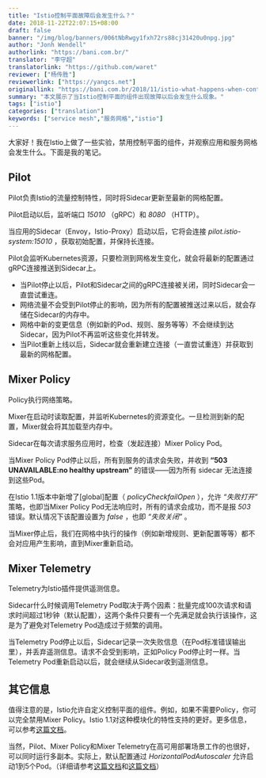 ```yaml
---
title: "Istio控制平面故障后会发生什么？"
date: 2018-11-22T22:07:15+08:00
draft: false
banner: "/img/blog/banners/006tNbRwgy1fxh72rs88cj31420u0npg.jpg"
author: "Jonh Wendell"
authorlink: "https://bani.com.br/"
translator: "李守超"
translatorlink: "https://github.com/waret"
reviewer: ["杨传胜"]
reviewerlink: ["https://yangcs.net"]
originallink: "https://bani.com.br/2018/11/istio-what-happens-when-control-plane-is-down/"
summary: "本文展示了当Istio控制平面的组件出现故障以后会发生什么现象。"
tags: ["istio"]
categories: ["translation"]
keywords: ["service mesh","服务网格","istio"]
---
```


大家好！我在Istio上做了一些实验，禁用控制平面的组件，并观察应用和服务网格会发生什么。下面是我的笔记。

## Pilot

Pilot负责Istio的流量控制特性，同时将Sidecar更新至最新的网格配置。

Pilot启动以后，监听端口 *15010* （gRPC）和 *8080* （HTTP）。

当应用的Sidecar（Envoy，Istio-Proxy）启动以后，它将会连接 *pilot.istio-system:15010* ，获取初始配置，并保持长连接。

Pilot会监听Kubernetes资源，只要检测到网格发生变化，就会将最新的配置通过gRPC连接推送到Sidecar上。

- 当Pilot停止以后，Pilot和Sidecar之间的gRPC连接被关闭，同时Sidecar会一直尝试重连。
- 网络流量不会受到Pilot停止的影响，因为所有的配置被推送过来以后，就会存储在Sidecar的内存中。
- 网格中新的变更信息（例如新的Pod、规则、服务等等）不会继续到达Sidecar，因为Pilot不再监听这些变化并转发。
- 当Pilot重新上线以后，Sidecar就会重新建立连接（一直尝试重连）并获取到最新的网格配置。

## Mixer Policy

Policy执行网络策略。

Mixer在启动时读取配置，并监听Kubernetes的资源变化。一旦检测到新的配置，Mixer就会将其加载至内存中。

Sidecar在每次请求服务应用时，检查（发起连接）Mixer Policy Pod。

当Mixer Policy Pod停止以后，所有到服务的请求会失败，并收到 **“503 UNAVAILABLE:no healthy upstream”** 的错误——因为所有 sidecar 无法连接到这些Pod。

在Istio 1.1版本中新增了[global]配置（ *policyCheckfailOpen* ），允许 *“失败打开”* 策略，也即当Mixer Policy Pod无法响应时，所有的请求会成功，而不是报 *503* 错误。默认情况下该配置设置为 *false* ，也即 *“失败关闭”* 。

当Mixer停止后，我们在网格中执行的操作（例如新增规则、更新配置等等）都不会对应用产生影响，直到Mixer重新启动。

## Mixer Telemetry

Telemetry为Istio插件提供遥测信息。

Sidecar什么时候调用Telemetry Pod取决于两个因素：批量完成100次请求和请求时间超过1秒钟（默认配置），这两个条件只要有一个先满足就会执行该操作，这是为了避免对Telemetry Pod造成过于频繁的调用。

当Telemetry Pod停止以后，Sidecar记录一次失败信息（在Pod标准错误输出里），并丢弃遥测信息。请求不会受到影响，正如Policy Pod停止时一样。当Telemetry Pod重新启动以后，就会继续从Sidecar收到遥测信息。

## 其它信息

值得注意的是，Istio允许自定义控制平面的组件。例如，如果不需要Policy，你可以完全禁用Mixer Policy。Istio 1.1对这种模块化的特性支持的更好。更多信息，可以参考[这篇文档](https://istio.io/docs/setup/kubernetes/minimal-install/)。

当然，Pilot、Mixer Policy和Mixer Telemetry在高可用部署场景工作的也很好，可以同时运行多副本。实际上，默认配置通过 *HorizontalPodAutoscaler* 允许启动1到5个Pod。（详细请参考[这篇文档](https://github.com/istio/istio/blob/release-1.1/install/kubernetes/helm/subcharts/mixer/templates/autoscale.yaml#L15)和[这篇文档](https://github.com/istio/istio/blob/release-1.1/install/kubernetes/helm/subcharts/mixer/values.yaml#L14)）
